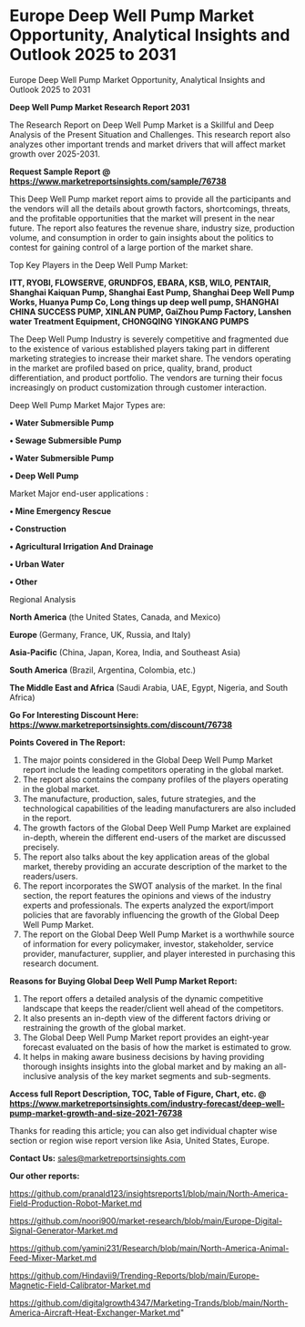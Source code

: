 # Europe Deep Well Pump Market Opportunity, Analytical Insights and Outlook 2025 to 2031
 Europe Deep Well Pump Market Opportunity, Analytical Insights and Outlook 2025 to 2031

<strong>Deep Well Pump Market Research Report 2031</strong>

The Research Report on Deep Well Pump Market is a Skillful and Deep Analysis of the Present Situation and Challenges. This research report also analyzes other important trends and market drivers that will affect market growth over 2025-2031.

<strong>Request Sample Report @ <a href=https://www.marketreportsinsights.com/sample/76738>https://www.marketreportsinsights.com/sample/76738</a></strong>

This Deep Well Pump market report aims to provide all the participants and the vendors will all the details about growth factors, shortcomings, threats, and the profitable opportunities that the market will present in the near future. The report also features the revenue share, industry size, production volume, and consumption in order to gain insights about the politics to contest for gaining control of a large portion of the market share.

Top Key Players in the Deep Well Pump Market:

<strong>ITT, RYOBI, FLOWSERVE, GRUNDFOS, EBARA, KSB, WILO, PENTAIR, Shanghai Kaiquan Pump, Shanghai East Pump, Shanghai Deep Well Pump Works, Huanya Pump Co, Long things up deep well pump, SHANGHAI CHINA SUCCESS PUMP, XINLAN PUMP, GaiZhou Pump Factory, Lanshen water Treatment Equipment, CHONGQING YINGKANG PUMPS</strong>

The Deep Well Pump Industry is severely competitive and fragmented due to the existence of various established players taking part in different marketing strategies to increase their market share. The vendors operating in the market are profiled based on price, quality, brand, product differentiation, and product portfolio. The vendors are turning their focus increasingly on product customization through customer interaction.

Deep Well Pump Market Major Types are:

<strong>• Water Submersible Pump

• Sewage Submersible Pump

• Water Submersible Pump

• Deep Well Pump</strong>

Market Major end-user applications :

<strong>• Mine Emergency Rescue

• Construction

• Agricultural Irrigation And Drainage

• Urban Water

• Other</strong>

Regional Analysis

</u><strong><b>North America</b></strong> (the United States, Canada, and Mexico)

<strong><b>Europe </b></strong>(Germany, France, UK, Russia, and Italy)

<strong><b>Asia-Pacific</b></strong> (China, Japan, Korea, India, and Southeast Asia)

<strong><b>South America</b></strong> (Brazil, Argentina, Colombia, etc.)

<strong><b>The Middle East and Africa</b></strong> (Saudi Arabia, UAE, Egypt, Nigeria, and South Africa)

<strong>Go For Interesting Discount Here: <a href=https://www.marketreportsinsights.com/discount/76738>https://www.marketreportsinsights.com/discount/76738</a></strong>

<strong>Points Covered in The Report:</strong>
<ol>
  <li>The major points considered in the Global Deep Well Pump Market report include the leading competitors operating in the global market.</li>
  <li>The report also contains the company profiles of the players operating in the global market.</li>
  <li>The manufacture, production, sales, future strategies, and the technological capabilities of the leading manufacturers are also included in the report.</li>
  <li>The growth factors of the Global Deep Well Pump Market are explained in-depth, wherein the different end-users of the market are discussed precisely.</li>
  <li>The report also talks about the key application areas of the global market, thereby providing an accurate description of the market to the readers/users.</li>
  <li>The report incorporates the SWOT analysis of the market. In the final section, the report features the opinions and views of the industry experts and professionals. The experts analyzed the export/import policies that are favorably influencing the growth of the Global Deep Well Pump Market.</li>
  <li>The report on the Global Deep Well Pump Market is a worthwhile source of information for every policymaker, investor, stakeholder, service provider, manufacturer, supplier, and player interested in purchasing this research document.</li>
</ol>
<strong>Reasons for Buying Global Deep Well Pump Market Report:</strong>

<ol>
  <li>The report offers a detailed analysis of the dynamic competitive landscape that keeps the reader/client well ahead of the competitors.</li>
  <li>It also presents an in-depth view of the different factors driving or restraining the growth of the global market.</li>
  <li>The Global Deep Well Pump Market report provides an eight-year forecast evaluated on the basis of how the market is estimated to grow.</li>
  <li>It helps in making aware business decisions by having providing thorough insights insights into the global market and by making an all-inclusive analysis of the key market segments and sub-segments.</li>
</ol>
<strong>Access full Report Description, TOC, Table of Figure, Chart, etc. @ <a href=https://www.marketreportsinsights.com/industry-forecast/deep-well-pump-market-growth-and-size-2021-76738>https://www.marketreportsinsights.com/industry-forecast/deep-well-pump-market-growth-and-size-2021-76738</a></strong>


Thanks for reading this article; you can also get individual chapter wise section or region wise report version like Asia, United States, Europe.

<strong>Contact Us:</strong>
sales@marketreportsinsights.com

<strong>Our other reports:</strong>

<a href=https://github.com/pranald123/insightsreports1/blob/main/North-America-Field-Production-Robot-Market.md>https://github.com/pranald123/insightsreports1/blob/main/North-America-Field-Production-Robot-Market.md</a>

<a href=https://github.com/noori900/market-research/blob/main/Europe-Digital-Signal-Generator-Market.md>https://github.com/noori900/market-research/blob/main/Europe-Digital-Signal-Generator-Market.md</a>

<a href=https://github.com/yamini231/Research/blob/main/North-America-Animal-Feed-Mixer-Market.md>https://github.com/yamini231/Research/blob/main/North-America-Animal-Feed-Mixer-Market.md</a>

<a href=https://github.com/Hindavii9/Trending-Reports/blob/main/Europe-Magnetic-Field-Calibrator-Market.md>https://github.com/Hindavii9/Trending-Reports/blob/main/Europe-Magnetic-Field-Calibrator-Market.md</a>

<a href=https://github.com/digitalgrowth4347/Marketing-Trands/blob/main/North-America-Aircraft-Heat-Exchanger-Market.md>https://github.com/digitalgrowth4347/Marketing-Trands/blob/main/North-America-Aircraft-Heat-Exchanger-Market.md</a>"
